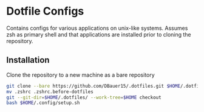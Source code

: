 # Dotfile Configs
Contains configs for various applications on unix-like systems. Assumes zsh as primary shell and that applications are installed prior to cloning the repository.

## Installation
Clone the repository to a new machine as a bare repository
```bash
git clone --bare https://github.com/DBauer15/.dotfiles.git $HOME/.dotfiles
mv .zshrc .zshrc.before-dotfiles
git --git-dir=$HOME/.dotfiles/ --work-tree=$HOME checkout
bash $HOME/.config/setup.sh
```
